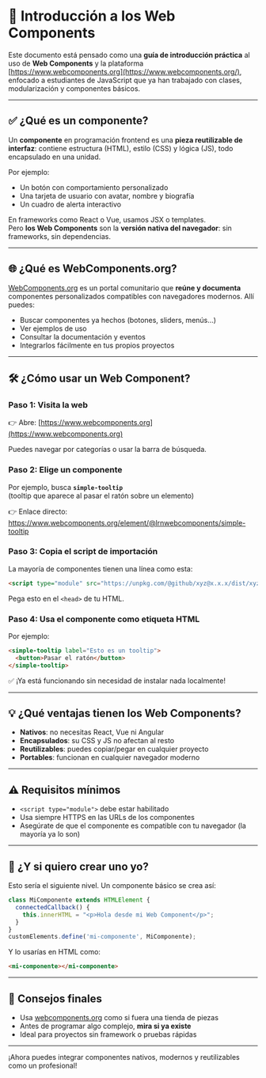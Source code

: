 # 🧩 Introducción a los Web Components

Este documento está pensado como una **guía de introducción práctica** al uso de **Web Components** y la plataforma [https://www.webcomponents.org](https://www.webcomponents.org/), enfocado a estudiantes de JavaScript que ya han trabajado con clases, modularización y componentes básicos.

---

## ✅ ¿Qué es un componente?

Un **componente** en programación frontend es una **pieza reutilizable de interfaz**: contiene estructura (HTML), estilo (CSS) y lógica (JS), todo encapsulado en una unidad.

Por ejemplo:
- Un botón con comportamiento personalizado
- Una tarjeta de usuario con avatar, nombre y biografía
- Un cuadro de alerta interactivo

En frameworks como React o Vue, usamos JSX o templates.  
Pero **los Web Components** son la **versión nativa del navegador**: sin frameworks, sin dependencias.

---

## 🌐 ¿Qué es WebComponents.org?

[WebComponents.org](https://www.webcomponents.org/) es un portal comunitario que **reúne y documenta** componentes personalizados compatibles con navegadores modernos. Allí puedes:

- Buscar componentes ya hechos (botones, sliders, menús…)
- Ver ejemplos de uso
- Consultar la documentación y eventos
- Integrarlos fácilmente en tus propios proyectos

---

## 🛠️ ¿Cómo usar un Web Component?

### Paso 1: Visita la web

👉 Abre: [https://www.webcomponents.org](https://www.webcomponents.org)

Puedes navegar por categorías o usar la barra de búsqueda.

### Paso 2: Elige un componente

Por ejemplo, busca **`simple-tooltip`**  
(tooltip que aparece al pasar el ratón sobre un elemento)

👉 Enlace directo: https://www.webcomponents.org/element/@lrnwebcomponents/simple-tooltip

### Paso 3: Copia el script de importación

La mayoría de componentes tienen una línea como esta:

```html
<script type="module" src="https://unpkg.com/@github/xyz@x.x.x/dist/xyz.js"></script>
```

Pega esto en el `<head>` de tu HTML.

### Paso 4: Usa el componente como etiqueta HTML

Por ejemplo:

```html
<simple-tooltip label="Esto es un tooltip">
  <button>Pasar el ratón</button>
</simple-tooltip>
```

✅ ¡Ya está funcionando sin necesidad de instalar nada localmente!

---

## 💡 ¿Qué ventajas tienen los Web Components?

- **Nativos**: no necesitas React, Vue ni Angular
- **Encapsulados**: su CSS y JS no afectan al resto
- **Reutilizables**: puedes copiar/pegar en cualquier proyecto
- **Portables**: funcionan en cualquier navegador moderno

---

## ⚠️ Requisitos mínimos

- `<script type="module">` debe estar habilitado
- Usa siempre HTTPS en las URLs de los componentes
- Asegúrate de que el componente es compatible con tu navegador (la mayoría ya lo son)

---

## 🧪 ¿Y si quiero crear uno yo?

Esto sería el siguiente nivel. Un componente básico se crea así:

```js
class MiComponente extends HTMLElement {
  connectedCallback() {
    this.innerHTML = "<p>Hola desde mi Web Component</p>";
  }
}
customElements.define('mi-componente', MiComponente);
```

Y lo usarías en HTML como:

```html
<mi-componente></mi-componente>
```

---

## 🎯 Consejos finales

- Usa [webcomponents.org](https://www.webcomponents.org) como si fuera una tienda de piezas
- Antes de programar algo complejo, **mira si ya existe**
- Ideal para proyectos sin framework o pruebas rápidas

---

¡Ahora puedes integrar componentes nativos, modernos y reutilizables como un profesional!